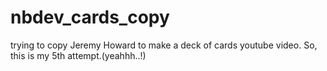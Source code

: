 # nbdev_cards_copy
trying to copy Jeremy Howard to make a deck of cards youtube video. So, this is my 5th attempt.(yeahhh..!)
